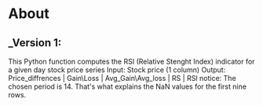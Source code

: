 # About 
## _Version 1:
This Python function computes the RSI (Relative Stenght Index) indicator for a given day stock price series
Input: Stock price (1 column)
Output: Price_diffrences | Gain\Loss | Avg_Gain\Avg_loss | RS | RSI 
notice: The chosen period is 14. That's what explains the NaN values for the first nine rows.
